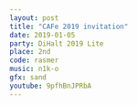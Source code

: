 ```yaml
---
layout: post
title: "CAFe 2019 invitation"
date: 2019-01-05
party: DiHalt 2019 Lite
place: 2nd
code: rasmer
music: n1k-o
gfx: sand
youtube: 9pfhBnJPRbA
---
```

